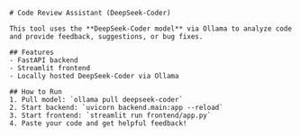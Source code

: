     # Code Review Assistant (DeepSeek-Coder)

    This tool uses the **DeepSeek-Coder model** via Ollama to analyze code and provide feedback, suggestions, or bug fixes.

    ## Features
    - FastAPI backend
    - Streamlit frontend
    - Locally hosted DeepSeek-Coder via Ollama

    ## How to Run
    1. Pull model: `ollama pull deepseek-coder`
    2. Start backend: `uvicorn backend.main:app --reload`
    3. Start frontend: `streamlit run frontend/app.py`
    4. Paste your code and get helpful feedback!
